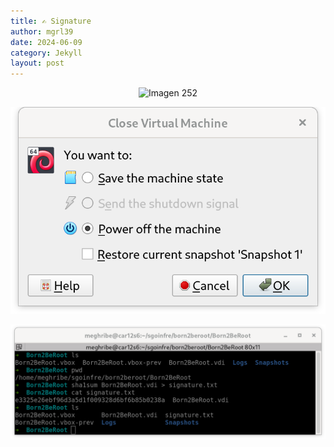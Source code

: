 ```yaml
---
title: ✍️ Signature
author: mgrl39
date: 2024-06-09
category: Jekyll
layout: post
---
```



<div style="text-align: center;">
    <img src="[https://raw.githubusercontent.com/mgrl39/Born2BeRoot/main/img/logo_virtualbox.png](https://raw.githubusercontent.com/mgrl39/Born2BeRoot/main/steps/b2br_img_252.png)" alt="Imagen 252"/>
</div>

![Imagen 253](https://raw.githubusercontent.com/mgrl39/Born2BeRoot/main/steps/b2br_img_253.png)


![Imagen 254](https://raw.githubusercontent.com/mgrl39/Born2BeRoot/main/steps/b2br_img_254.png)
